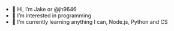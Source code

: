 - 👋 Hi, I’m Jake or @jh9646
- 👀 I’m interested in programming
- 🌱 I’m currently learning anything I can, Node.js, Python and CS

<!---
I'm trying to get back into App development, I've been out of the loop on most languages.
--->
